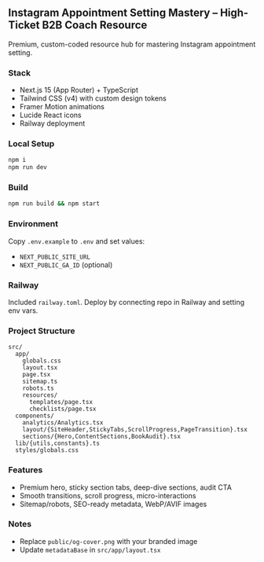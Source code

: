 ## Instagram Appointment Setting Mastery – High-Ticket B2B Coach Resource

Premium, custom-coded resource hub for mastering Instagram appointment setting.

### Stack
- Next.js 15 (App Router) + TypeScript
- Tailwind CSS (v4) with custom design tokens
- Framer Motion animations
- Lucide React icons
- Railway deployment

### Local Setup
```bash
npm i
npm run dev
```

### Build
```bash
npm run build && npm start
```

### Environment
Copy `.env.example` to `.env` and set values:
- `NEXT_PUBLIC_SITE_URL`
- `NEXT_PUBLIC_GA_ID` (optional)

### Railway
Included `railway.toml`. Deploy by connecting repo in Railway and setting env vars.

### Project Structure
```
src/
  app/
    globals.css
    layout.tsx
    page.tsx
    sitemap.ts
    robots.ts
    resources/
      templates/page.tsx
      checklists/page.tsx
  components/
    analytics/Analytics.tsx
    layout/{SiteHeader,StickyTabs,ScrollProgress,PageTransition}.tsx
    sections/{Hero,ContentSections,BookAudit}.tsx
  lib/{utils,constants}.ts
  styles/globals.css
```

### Features
- Premium hero, sticky section tabs, deep-dive sections, audit CTA
- Smooth transitions, scroll progress, micro-interactions
- Sitemap/robots, SEO-ready metadata, WebP/AVIF images

### Notes
- Replace `public/og-cover.png` with your branded image
- Update `metadataBase` in `src/app/layout.tsx`


